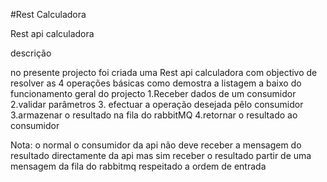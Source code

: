 #Rest Calculadora

Rest api calculadora

descrição

no presente projecto foi criada uma Rest api calculadora com objectivo de resolver as 4 operações básicas como demostra a listagem a baixo do funcionamento geral do projecto
1.Receber dados de um consumidor 
2.validar parâmetros
3. efectuar a operação desejada pêlo consumidor 
3.armazenar o resultado na fila do rabbitMQ
4.retornar o resultado ao consumidor

Nota: o normal o consumidor da api não deve receber a mensagem do resultado directamente da api mas sim receber o resultado partir de uma mensagem da fila do rabbitmq respeitado a ordem de entrada  

